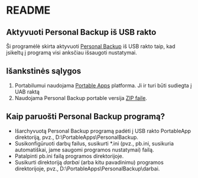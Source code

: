 # README #


## Aktyvuoti Personal Backup iš USB rakto ##

Ši programėlė skirta aktyvuoti [Personal Backup](http://personal-backup.rathlev-home.de/index-e.html) iš USB rakto taip, kad įsikeltų į programą visi anksčiau išsaugoti nustatymai.

## Išankstinės sąlygos
1. Portabilumui naudojama [Portable Apps](https://portableapps.com) platforma. Ji ir turi būti sudiegta į UAB raktą
2. Naudojama Personal Backup portable versija [ZIP faile](http://personal-backup.rathlev-home.de/persback-e.html#download5).

## Kaip paruošti Personal Backup programą? ##

* Išarchyvuotą Personal Backup programą padėti į USB rakto PortableApp direktoriją, pvz., D:\PortableApps\PersonalBackup. 
* Susikonfigūruoti darbų failus, susikurti *.ini (pvz., pb.ini, susikuria automatiškai, jame saugomi programos nustatymai) failą.
* Patalpinti pb.ini failą programos direktorijoje.
* Susikurti direktoriją *darbai* (arba kitu pavadinimu) programos direktorijoje, pvz., D:\PortableApps\PersonalBackup\darbai.

